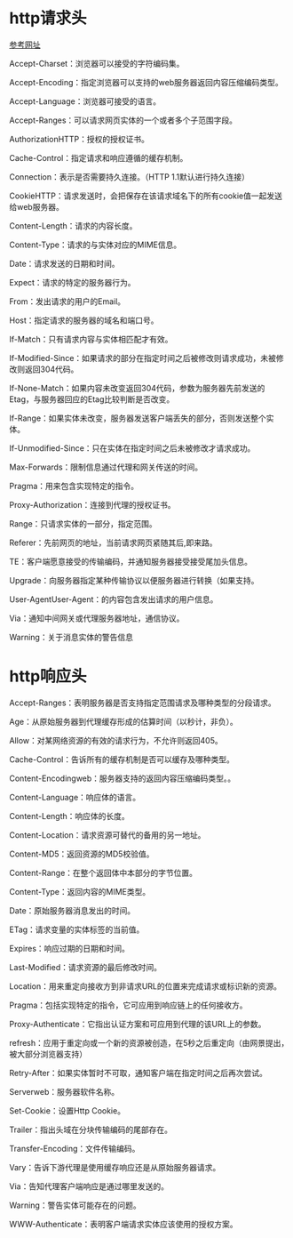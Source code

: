# http请求头
[参考网址](https://blog.csdn.net/munangs/article/details/123411324?utm_medium=distribute.pc_relevant.none-task-blog-2~default~baidujs_baidulandingword~default-0-123411324-blog-126286980.235^v38^pc_relevant_default_base3&spm=1001.2101.3001.4242.1&utm_relevant_index=3)

Accept-Charset：浏览器可以接受的字符编码集。

Accept-Encoding：指定浏览器可以支持的web服务器返回内容压缩编码类型。

Accept-Language：浏览器可接受的语言。

Accept-Ranges：可以请求网页实体的一个或者多个子范围字段。

AuthorizationHTTP：授权的授权证书。

Cache-Control：指定请求和响应遵循的缓存机制。

Connection：表示是否需要持久连接。（HTTP 1.1默认进行持久连接）

CookieHTTP：请求发送时，会把保存在该请求域名下的所有cookie值一起发送给web服务器。

Content-Length：请求的内容长度。

Content-Type：请求的与实体对应的MIME信息。

Date：请求发送的日期和时间。

Expect：请求的特定的服务器行为。

From：发出请求的用户的Email。

Host：指定请求的服务器的域名和端口号。

If-Match：只有请求内容与实体相匹配才有效。

If-Modified-Since：如果请求的部分在指定时间之后被修改则请求成功，未被修改则返回304代码。

If-None-Match：如果内容未改变返回304代码，参数为服务器先前发送的Etag，与服务器回应的Etag比较判断是否改变。

If-Range：如果实体未改变，服务器发送客户端丢失的部分，否则发送整个实体。

If-Unmodified-Since：只在实体在指定时间之后未被修改才请求成功。

Max-Forwards：限制信息通过代理和网关传送的时间。

Pragma：用来包含实现特定的指令。

Proxy-Authorization：连接到代理的授权证书。

Range：只请求实体的一部分，指定范围。

Referer：先前网页的地址，当前请求网页紧随其后,即来路。

TE：客户端愿意接受的传输编码，并通知服务器接受接受尾加头信息。

Upgrade：向服务器指定某种传输协议以便服务器进行转换（如果支持。

User-AgentUser-Agent：的内容包含发出请求的用户信息。

Via：通知中间网关或代理服务器地址，通信协议。

Warning：关于消息实体的警告信息
# http响应头
Accept-Ranges：表明服务器是否支持指定范围请求及哪种类型的分段请求。

Age：从原始服务器到代理缓存形成的估算时间（以秒计，非负）。

Allow：对某网络资源的有效的请求行为，不允许则返回405。

Cache-Control：告诉所有的缓存机制是否可以缓存及哪种类型。

Content-Encodingweb：服务器支持的返回内容压缩编码类型。。

Content-Language：响应体的语言。

Content-Length：响应体的长度。

Content-Location：请求资源可替代的备用的另一地址。

Content-MD5：返回资源的MD5校验值。

Content-Range：在整个返回体中本部分的字节位置。

Content-Type：返回内容的MIME类型。

Date：原始服务器消息发出的时间。

ETag：请求变量的实体标签的当前值。

Expires：响应过期的日期和时间。

Last-Modified：请求资源的最后修改时间。

Location：用来重定向接收方到非请求URL的位置来完成请求或标识新的资源。

Pragma：包括实现特定的指令，它可应用到响应链上的任何接收方。

Proxy-Authenticate：它指出认证方案和可应用到代理的该URL上的参数。

refresh：应用于重定向或一个新的资源被创造，在5秒之后重定向（由网景提出，被大部分浏览器支持）

Retry-After：如果实体暂时不可取，通知客户端在指定时间之后再次尝试。

Serverweb：服务器软件名称。

Set-Cookie：设置Http Cookie。

Trailer：指出头域在分块传输编码的尾部存在。

Transfer-Encoding：文件传输编码。

Vary：告诉下游代理是使用缓存响应还是从原始服务器请求。

Via：告知代理客户端响应是通过哪里发送的。

Warning：警告实体可能存在的问题。

WWW-Authenticate：表明客户端请求实体应该使用的授权方案。
